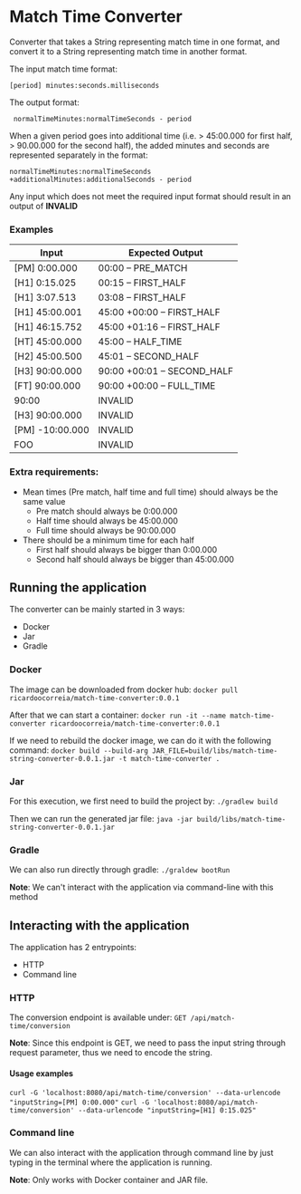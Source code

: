 # Match Time Converter

Converter that takes a String representing match time in one format, and convert it to a String representing match
 time in another format.
 
The input match time format:

 `[period] minutes:seconds.milliseconds`

The output format:

` normalTimeMinutes:normalTimeSeconds - period`

When a given period goes into additional time (i.e. > 45:00.000 for first half, > 90.00.000 for the second
half), the added minutes and seconds are represented separately in the format:

`normalTimeMinutes:normalTimeSeconds +additionalMinutes:additionalSeconds - period`

Any input which does not meet the required input format should result in an output of **INVALID**

### Examples
| Input           | Expected Output            |
|-----------------|----------------------------|
| [PM] 0:00.000   | 00:00 – PRE_MATCH          |
| [H1] 0:15.025   | 00:15 – FIRST_HALF         |
| [H1] 3:07.513   | 03:08 – FIRST_HALF         |
| [H1] 45:00.001  | 45:00 +00:00 – FIRST_HALF  |
| [H1] 46:15.752  | 45:00 +01:16 – FIRST_HALF  |
| [HT] 45:00.000  | 45:00 – HALF_TIME          |
| [H2] 45:00.500  | 45:01 – SECOND_HALF        |
| [H3] 90:00.000  | 90:00 +00:01 – SECOND_HALF |
| [FT] 90:00.000  | 90:00 +00:00 – FULL_TIME   |
| 90:00           | INVALID                    |
| [H3] 90:00.000  | INVALID                    |
| [PM] -10:00.000 | INVALID                    |
| FOO             | INVALID                    |

### Extra requirements:

* Mean times (Pre match, half time and full time) should always be the same value
    * Pre match should always be 0:00.000
    * Half time should always be 45:00.000
    * Full time should always be 90:00.000
* There should be a minimum time for each half
    * First half should always be bigger than 0:00.000
    * Second half should always be bigger than 45:00.000
    
## Running the application
The converter can be mainly started in 3 ways:
* Docker
* Jar
* Gradle

### Docker

The image can be downloaded from docker hub:
`docker pull ricardoocorreia/match-time-converter:0.0.1`

After that we can start a container:
`docker run -it --name match-time-converter ricardoocorreia/match-time-converter:0.0.1`

If we need to rebuild the docker image, we can do it with the following command:
`docker build --build-arg JAR_FILE=build/libs/match-time-string-converter-0.0.1.jar -t match-time-converter .`

### Jar

For this execution, we first need to build the project by:
`./gradlew build`

Then we can run the generated jar file:
`java -jar build/libs/match-time-string-converter-0.0.1.jar`

### Gradle

We can also run directly through gradle:
`./graldew bootRun`

**Note**: We can't interact with the application via command-line with this method

## Interacting with the application
The application has 2 entrypoints:
* HTTP
* Command line

### HTTP

The conversion endpoint is available under:
`GET /api/match-time/conversion`

**Note**: Since this endpoint is GET, we need to pass the input string through request parameter, thus we need to
 encode the string.
 
#### Usage examples
`curl -G 'localhost:8080/api/match-time/conversion' --data-urlencode "inputString=[PM] 0:00.000"`
`curl -G 'localhost:8080/api/match-time/conversion' --data-urlencode "inputString=[H1] 0:15.025"`

### Command line
We can also interact with the application through command line by just typing in the terminal where the application
 is running.
 
**Note**: Only works with Docker container and JAR file.
